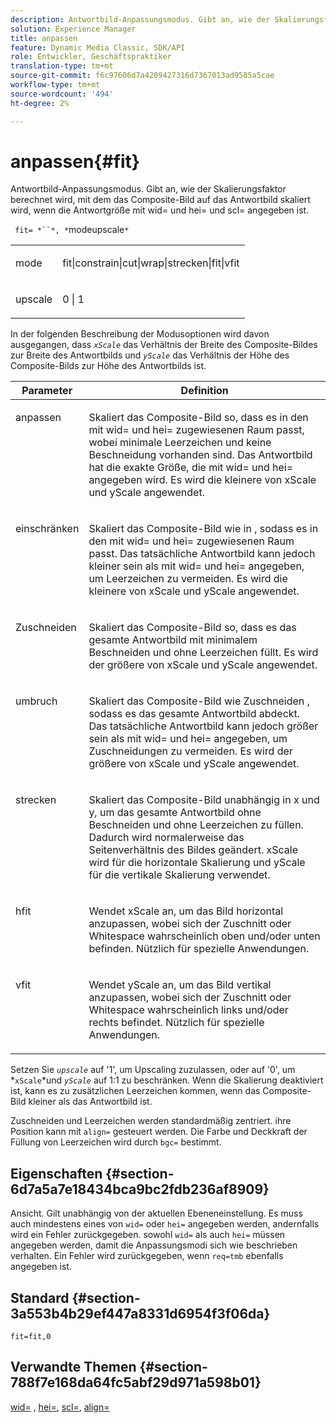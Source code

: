 ```yaml
---
description: Antwortbild-Anpassungsmodus. Gibt an, wie der Skalierungsfaktor berechnet wird, mit dem das Composite-Bild auf das Antwortbild skaliert wird, wenn die Antwortgröße mit wid= und hei= und scl= angegeben ist.
solution: Experience Manager
title: anpassen
feature: Dynamic Media Classic, SDK/API
role: Entwickler, Geschäftspraktiker
translation-type: tm+mt
source-git-commit: f6c97606d7a4209427316d7367013ad9585a5cae
workflow-type: tm+mt
source-wordcount: '494'
ht-degree: 2%

---
```



# anpassen{#fit}

Antwortbild-Anpassungsmodus. Gibt an, wie der Skalierungsfaktor berechnet wird, mit dem das Composite-Bild auf das Antwortbild skaliert wird, wenn die Antwortgröße mit wid= und hei= und scl= angegeben ist.

` fit= *``*, *`modeupscale`*`

<table id="simpletable_50FBDC6B7CB2448891DD0F491DEB5ACF"> 
 <tr class="strow"> 
  <td class="stentry"> <p> <span class="codeph"> <span class="varname"> mode  </span> </span> </p> </td> 
  <td class="stentry"> <p> <span class="codeph"> fit|constrain|cut|wrap|strecken|fit|vfit  </span> </p> </td> 
 </tr> 
 <tr class="strow"> 
  <td class="stentry"> <p> <span class="codeph"> <span class="varname"> upscale  </span> </span> </p> </td> 
  <td class="stentry"> <p> <span class="codeph"> 0 | 1 </span> </p> </td> 
 </tr> 
</table>

In der folgenden Beschreibung der Modusoptionen wird davon ausgegangen, dass *`xScale`* das Verhältnis der Breite des Composite-Bildes zur Breite des Antwortbilds und *`yScale`* das Verhältnis der Höhe des Composite-Bilds zur Höhe des Antwortbilds ist.

<table id="table_33408ECA9D164AFAA249F8589060545E"> 
 <thead> 
  <tr> 
   <th colname="col1" class="entry"> Parameter </th> 
   <th colname="col2" class="entry"> Definition </th> 
  </tr> 
 </thead>
 <tbody> 
  <tr valign="top"> 
   <td colname="col1"> <p> <span class="codeph"> anpassen </span> </p> </td> 
   <td colname="col2"> <p>Skaliert das Composite-Bild so, dass es in den mit <span class="codeph"> wid= </span> und <span class="codeph"> hei= </span> zugewiesenen Raum passt, wobei minimale Leerzeichen und keine Beschneidung vorhanden sind. Das Antwortbild hat die exakte Größe, die mit <span class="codeph"> wid= </span> und <span class="codeph"> hei= </span> angegeben wird. Es wird die kleinere von <span class="varname"> xScale </span> und <span class="varname"> yScale </span> angewendet. </p> </td> 
  </tr> 
  <tr valign="top"> 
   <td colname="col1"> <p> <span class="codeph"> einschränken  </span> </p> </td> 
   <td colname="col2"> <p>Skaliert das Composite-Bild wie <span class="codeph"> in </span>, sodass es in den mit <span class="codeph"> wid= </span> und <span class="codeph"> hei= </span> zugewiesenen Raum passt. Das tatsächliche Antwortbild kann jedoch kleiner sein als mit <span class="codeph"> wid= </span> und <span class="codeph"> hei= </span> angegeben, um Leerzeichen zu vermeiden. Es wird die kleinere von <span class="varname"> xScale </span> und <span class="varname"> yScale </span> angewendet. </p> </td> 
  </tr> 
  <tr valign="top"> 
   <td colname="col1"> <p> <span class="codeph"> Zuschneiden </span> </p> </td> 
   <td colname="col2"> <p>Skaliert das Composite-Bild so, dass es das gesamte Antwortbild mit minimalem Beschneiden und ohne Leerzeichen füllt. Es wird der größere von <span class="varname"> xScale </span> und <span class="varname"> yScale </span> angewendet. </p> </td> 
  </tr> 
  <tr valign="top"> 
   <td colname="col1"> <p> <span class="codeph"> umbruch </span> </p> </td> 
   <td colname="col2"> <p>Skaliert das Composite-Bild wie <span class="codeph"> Zuschneiden </span>, sodass es das gesamte Antwortbild abdeckt. Das tatsächliche Antwortbild kann jedoch größer sein als mit <span class="codeph"> wid= </span> und <span class="codeph"> hei= </span> angegeben, um Zuschneidungen zu vermeiden. Es wird der größere von <span class="varname"> xScale </span> und <span class="varname"> yScale </span>angewendet. </p> </td> 
  </tr> 
  <tr valign="top"> 
   <td colname="col1"> <p> <span class="codeph"> strecken  </span> </p> </td> 
   <td colname="col2"> <p>Skaliert das Composite-Bild unabhängig in x und y, um das gesamte Antwortbild ohne Beschneiden und ohne Leerzeichen zu füllen. Dadurch wird normalerweise das Seitenverhältnis des Bildes geändert. <span class="varname"> xScale  </span> wird für die horizontale Skalierung und  <span class="varname"> yScale  </span> für die vertikale Skalierung verwendet. </p> </td> 
  </tr> 
  <tr valign="top"> 
   <td colname="col1"> <p> <span class="codeph"> hfit  </span> </p> </td> 
   <td colname="col2"> <p>Wendet <span class="varname"> xScale </span> an, um das Bild horizontal anzupassen, wobei sich der Zuschnitt oder Whitespace wahrscheinlich oben und/oder unten befinden. Nützlich für spezielle Anwendungen. </p> </td> 
  </tr> 
  <tr valign="top"> 
   <td colname="col1"> <p> <span class="codeph"> vfit  </span> </p> </td> 
   <td colname="col2"> <p>Wendet <span class="varname"> yScale </span> an, um das Bild vertikal anzupassen, wobei sich der Zuschnitt oder Whitespace wahrscheinlich links und/oder rechts befindet. Nützlich für spezielle Anwendungen. </p> </td> 
  </tr> 
 </tbody> 
</table>

Setzen Sie *`upscale`* auf &#39;1&#39;, um Upscaling zuzulassen, oder auf &#39;0&#39;, um *`xScale`*und *`yScale`* auf 1:1 zu beschränken. Wenn die Skalierung deaktiviert ist, kann es zu zusätzlichen Leerzeichen kommen, wenn das Composite-Bild kleiner als das Antwortbild ist.

Zuschneiden und Leerzeichen werden standardmäßig zentriert. ihre Position kann mit `align=` gesteuert werden. Die Farbe und Deckkraft der Füllung von Leerzeichen wird durch `bgc=` bestimmt.

## Eigenschaften {#section-6d7a5a7e18434bca9bc2fdb236af8909}

Ansicht. Gilt unabhängig von der aktuellen Ebeneneinstellung. Es muss auch mindestens eines von `wid=` oder `hei=` angegeben werden, andernfalls wird ein Fehler zurückgegeben. sowohl `wid=` als auch `hei=` müssen angegeben werden, damit die Anpassungsmodi sich wie beschrieben verhalten. Ein Fehler wird zurückgegeben, wenn `req=tmb` ebenfalls angegeben ist.

## Standard {#section-3a553b4b29ef447a8331d6954f3f06da}

`fit=fit,0`

## Verwandte Themen {#section-788f7e168da64fc5abf29d971a598b01}

[wid=](../../../../../is-api/http-ref/image-serving-api-ref/c-http-protocol-reference/c-command-reference/r-is-http-wid.md#reference-bfeadcb67bf4485f851eb21345527e47) ,  [hei=](../../../../../is-api/http-ref/image-serving-api-ref/c-http-protocol-reference/c-command-reference/r-is-http-hei.md#reference-6d6f556ccc0e4b98a815e8a5c1944a96),  [scl=](../../../../../is-api/http-ref/image-serving-api-ref/c-http-protocol-reference/c-command-reference/r-scl.md#reference-b2a74e493d0d407e98fe350551ba3fcc),  [align=](../../../../../is-api/http-ref/image-serving-api-ref/c-http-protocol-reference/c-command-reference/r-align.md#reference-b7d6b87c75124d78884f916dd6544bc7)
